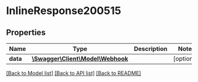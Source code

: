 # InlineResponse200515

## Properties
Name | Type | Description | Notes
------------ | ------------- | ------------- | -------------
**data** | [**\Swagger\Client\Model\Webhook**](Webhook.md) |  | [optional] 

[[Back to Model list]](../../README.md#documentation-for-models) [[Back to API list]](../../README.md#documentation-for-api-endpoints) [[Back to README]](../../README.md)

